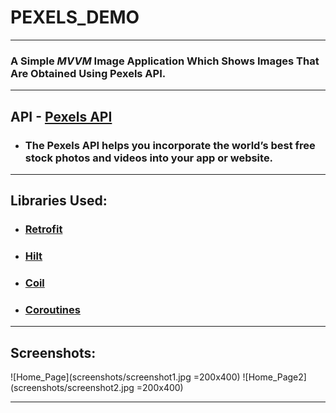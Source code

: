 # **PEXELS_DEMO**

---

### A Simple ***MVVM*** Image Application Which Shows Images That Are Obtained Using Pexels API.

---

## API - [Pexels API](https://www.pexels.com/api/)
- ### The Pexels API helps you incorporate the world’s best free stock photos and videos into your app or website.
---

## Libraries Used:
- ### [Retrofit](https://square.github.io/retrofit/)
- ### [Hilt](https://developer.android.com/training/dependency-injection/hilt-android)
- ### [Coil](https://coil-kt.github.io/coil/getting_started/)
- ### [Coroutines](https://developer.android.com/kotlin/coroutines)
---

## **Screenshots:**
![Home_Page](screenshots/screenshot1.jpg =200x400)
![Home_Page2](screenshots/screenshot2.jpg =200x400)

---
